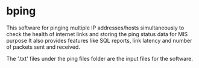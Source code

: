# bping

This software for pinging multiple IP addresses/hosts simultaneously to check the health of internet links and storing the ping status data for MIS purpose
It also provides features like SQL reports, link latency and number of packets sent and received.

The '.txt' files under the ping files folder are the input files for the software.
